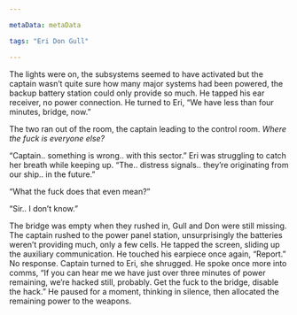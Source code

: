 ```yaml
---

metaData: metaData

tags: "Eri Don Gull"

---
```


The lights were on, the subsystems seemed to have activated but the captain wasn’t quite sure how many major systems had been powered, the backup battery station could only provide so much. He tapped his ear receiver, no power connection. He turned to Eri, “We have less than four minutes, bridge, now.” 

The two ran out of the room, the captain leading to the control room. *Where the fuck is everyone else?*

“Captain.. something is wrong.. with this sector.” Eri was struggling to catch her breath while keeping up. “The.. distress signals.. they’re originating from our ship.. in the future.”

“What the fuck does that even mean?”

“Sir.. I don’t know.”

The bridge was empty when they rushed in, Gull and Don were still missing. The captain rushed to the power panel station, unsurprisingly the batteries weren’t providing much, only a few cells. He tapped the screen, sliding up the auxiliary communication. He touched his earpiece once again, “Report.” No response. Captain turned to Eri, she shrugged. He spoke once more into comms, “If you can hear me we have just over three minutes of power remaining, we’re hacked still, probably. Get the fuck to the bridge, disable the hack.” He paused for a moment, thinking in silence, then allocated the remaining power to the weapons.